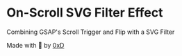 # On-Scroll SVG Filter Effect

Combining GSAP's Scroll Trigger and Flip with a SVG Filter


Made with :blue_heart:  by [0xD](https://x.com/0xdasx)





